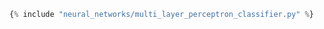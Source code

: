 ``` python hl_lines="25-27"
{% include "neural_networks/multi_layer_perceptron_classifier.py" %} 

```